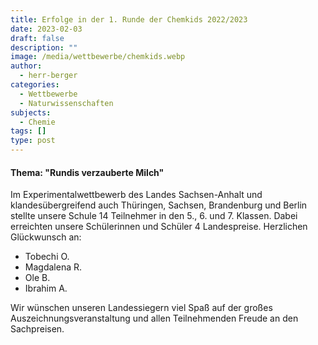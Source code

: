 ```yaml
---
title: Erfolge in der 1. Runde der Chemkids 2022/2023
date: 2023-02-03
draft: false
description: ""
image: /media/wettbewerbe/chemkids.webp
author:
  - herr-berger
categories:
  - Wettbewerbe
  - Naturwissenschaften
subjects:
  - Chemie
tags: []
type: post
---
```

#### Thema: "Rundis verzauberte Milch"

Im Experimentalwettbewerb des Landes Sachsen-Anhalt und klandesübergreifend auch Thüringen, Sachsen, Brandenburg und Berlin stellte unsere Schule 14 Teilnehmer in den 5., 6. und 7. Klassen. Dabei erreichten unsere Schülerinnen und Schüler 4 Landespreise. Herzlichen Glückwunsch an:

- Tobechi O.
- Magdalena R.
- Ole B.
- Ibrahim A.

Wir wünschen unseren Landessiegern viel Spaß auf der großes Auszeichnungsveranstaltung und allen Teilnehmenden Freude an den Sachpreisen. 









